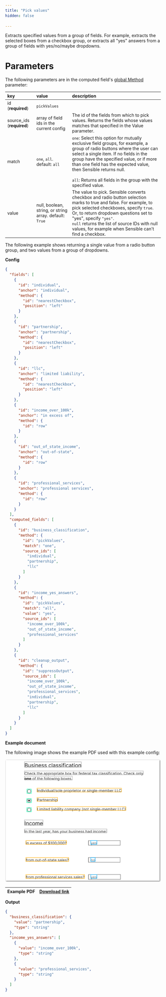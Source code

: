 ```yaml
---
title: "Pick values"
hidden: false

---
```


Extracts specified values from a group of fields. For example, extracts the selected boxes from a checkbox group, or extracts all "yes" answers from a group of fields with yes/no/maybe dropdowns.

Parameters
====

The following parameters are in the computed field's [global Method](doc:computed-field-methods#parameters) parameter: 

| key                       | value                                                   | description                                                  |
| :------------------------ | :------------------------------------------------------ | :----------------------------------------------------------- |
| id (**required**)         | `pickValues`                                            |                                                              |
| source_ids (**required**) | array of field ids in the current config                | The id of the fields from which to pick values. Returns the fields whose values matches that specified in the Value parameter. |
| match                     | `one`, `all`. default: `all`                            | `one`:  Select this option for mutually exclusive field groups, for example, a group of radio buttons where the user can select a single item. If no fields in the group have the specified value, or if more than one field has the expected value, then Sensible returns null. <br/><br/> `all`: Returns all fields in the group with the specified value. |
| value                     | null, boolean, string, or string array. default: `True` | The value to pick. Sensible converts checkbox and radio button selection marks to true and false. For example, to pick selected checkboxes, specify `true`.  Or, to return dropdown questions set to "yes", specify `"yes"`.<br/>`null` returns the list of source IDs with null values, for example when Sensible can't find a checkbox. |

The following example shows returning a single value from a radio button group, and two values from a group of dropdowns.

**Config**

```json
{
  "fields": [
    {
      "id": "individual",
      "anchor": "individual",
      "method": {
        "id": "nearestCheckbox",
        "position": "left"
      }
    },
    {
      "id": "partnership",
      "anchor": "partnership",
      "method": {
        "id": "nearestCheckbox",
        "position": "left"
      }
    },
    {
      "id": "llc",
      "anchor": "limited liability",
      "method": {
        "id": "nearestCheckbox",
        "position": "left"
      }
    },
    {
      "id": "income_over_100k",
      "anchor": "in excess of",
      "method": {
        "id": "row"
      }
    },
    {
      "id": "out_of_state_income",
      "anchor": "out-of-state",
      "method": {
        "id": "row"
      }
    },
    {
      "id": "professional_services",
      "anchor": "professional services",
      "method": {
        "id": "row"
      }
    }
  ],
  "computed_fields": [
    {
      "id": "business_classification",
      "method": {
        "id": "pickValues",
        "match": "one",
        "source_ids": [
          "individual",
          "partnership",
          "llc"
        ]
      }
    },
    {
      "id": "income_yes_answers",
      "method": {
        "id": "pickValues",
        "match": "all",
        "value": "yes",
        "source_ids": [
          "income_over_100k",
          "out_of_state_income",
          "professional_services"
        ]
      }
    },
    {
      "id": "cleanup_output",
      "method": {
        "id": "suppressOutput",
        "source_ids": [
          "income_over_100k",
          "out_of_state_income",
          "professional_services",
          "individual",
          "partnership",
          "llc"
        ]
      }
    }
  ]
}
```



**Example document**

The following image shows the example PDF used with this example config:

![Click to enlarge](https://raw.githubusercontent.com/sensible-hq/sensible-docs/main/readme-sync/assets/v0/images/final/pick_values.png)

| Example PDF | [Download link](https://raw.githubusercontent.com/sensible-hq/sensible-docs/main/readme-sync/assets/v0/pdfs/pick_values.pdf) |
| ----------- | ------------------------------------------------------------ |

**Output**

```json
{
  "business_classification": {
    "value": "partnership",
    "type": "string"
  },
  "income_yes_answers": [
    {
      "value": "income_over_100k",
      "type": "string"
    },
    {
      "value": "professional_services",
      "type": "string"
    }
  ]
}
```

